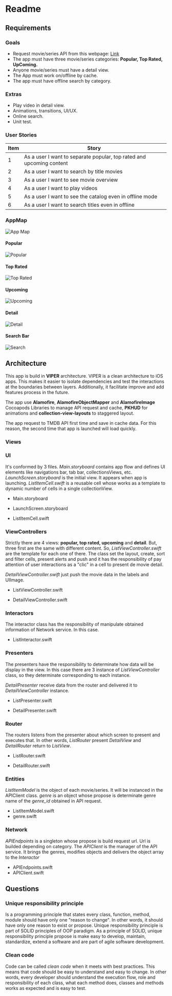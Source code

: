 # Readme
## Requirements
### Goals
- Request movie/series API from this webpage: [Link](https://developers.themoviedb.org/4/getting-started/authorization)
- The app must have three movie/series categories: **Popular, Top Rated, UpComing.**
- Anyone movie/series must have a detail view.
- The App must work on/offline by cache.
- The app must have offline search by category.

### Extras

- Play video in detail view.
- Animations, transitions, UI/UX.
- Online search.
- Unit test.

### User Stories

| Item  | Story |
| ------------- | ------------- |
| 1  | As a user I want to separate popular, top rated and upcoming content  |
| 2  | As a user I want to search by title movies  |
| 3  | As a user I want to see movie overview  |
| 4  | As a user I want to play videos  |
| 5  | As a user I want to see the catalog even in offline mode  |
| 6  | As a user I want to search titles even in offline  |

### AppMap
![App Map](https://github.com/jernard/TMDB-iOS/blob/master/images/AppMap.png)

#### Popular

![Popular](https://github.com/jernard/TMDB-iOS/blob/master/images/popularView.png)

#### Top Rated

![Top Rated](https://github.com/jernard/TMDB-iOS/blob/master/images/topratedView.png)

#### Upcoming

![Upcoming](https://github.com/jernard/TMDB-iOS/blob/master/images/upcomingView.png)

#### Detail

![Detail](https://github.com/jernard/TMDB-iOS/blob/master/images/detailView.png)

#### Search Bar

![Search](https://github.com/jernard/TMDB-iOS/blob/master/images/searchBard.png)

## Architecture

This app is build in **VIPER** architecture. VIPER is a clean architecture to iOS apps. This makes it easier to isolate dependencies and test the interactions at the boundaries between layers. Additionally, it facilitate improve and add features process in the future.

The app use **Alamofire**, **AlamofireObjectMapper** and **AlamofireImage** Cocoapods Libraries to manage API request and cache, **PKHUD** for animations and **collection-view-layouts** to staggered layout.

The app request to TMDB API first time and save in cache data. For this reason, the second time that app is launched will load quickly.

### Views

### UI

It's conformed by 3 files. *Main.storyboard* contains app flow and defines UI elements like navigations bar, tab bar, collectionsViews, etc. *LaunchScreen.storyboard* is the initial view. It appears when app is launching. *ListItemCell.swift* is a reusable cell whose works as a template to dynamic number of cells in a single collectionView.

- Main.storyboard

- LaunchScreen.storyboard

- ListItemCell.swift

### ViewControllers

Strictly there are 4 views: **popular, top rated, upcoming** and **detail**. But, three first are the same with different content. So, *ListViewController.swift* are the template for each one of there. The class set the layout, create, sort and filter cells, present alerts and push and it has the responsibility of pay attention of user interactions as a "clic" in a cell to present de movie detail.

*DetailViewController.swift* just push the movie data in the labels and UIImage.

- ListViewController.swift

- DetailViewController.swift

### Interactors

The interactor class has the responsibility of manipulate obtained information of Network service. In this case.

- ListInteractor.swift

### Presenters

The presenters have the responsibility to determinate how data will be display in the view. In this case there are 3 instance of *ListViewController* class, so they determinate corresponding to each instance.

*DetailPresenter* receive data from the router and delivered it to *DetailViewController* instance.

- ListPresenter.swift

- DetailPresenter.swift

### Router

The routers listens from the presenter about which screen to present and executes that. In other words, *ListRouter* present *DetailView* and *DetailRouter* return to *ListView*.

- ListRouter.swift

- DetailRouter.swift

### Entities

*ListItemModel* is the object of each movie/series. It will be instanced in the APIClient class.
*genre* is an object whose propose is determinate genre name of the *genre_id* obtained in API request.

- ListItemModel.swift
- genre.swift

### Network

*APIEndpoints* is a singleton whose propose is build request url. Url is builded depending on category. The *APIClient* is the manager of the API service. It brings the genres, modifies objects and delivers the object array to the *Interactor*

- APIEndpoints.swift
- APIClient.swift


## Questions

### Unique responsibility principle

Is a programming principle that states every class, function, method, module should have only one "reason to change". In other words, it should have only one reason to exist or propose. Unique responsibility principle is part of SOLID principles of OOP paradigm. As a principle of SOLID, unique responsibility principle propose is make easy to develop, maintain, standardize, extend a software and are part of agile software development.

### Clean code

Code can be called *clean code* when it meets with best practices. This means that code should be easy to understand and easy to change. In other words, every developer should understand the execution flow, role and responsibility of each class, what each method does, classes and methods works as expected and is easy to test.
